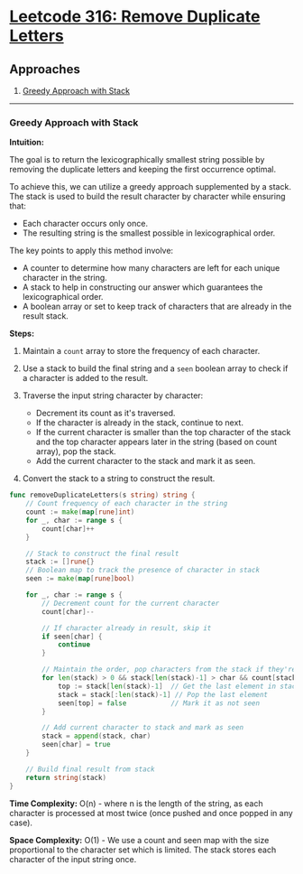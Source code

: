 # [Leetcode 316: Remove Duplicate Letters](https://leetcode.com/problems/remove-duplicate-letters/)

## Approaches

1. [Greedy Approach with Stack](#greedy-approach-with-stack)

---

### Greedy Approach with Stack

**Intuition:**

The goal is to return the lexicographically smallest string possible by removing the duplicate letters and keeping the first occurrence optimal.

To achieve this, we can utilize a greedy approach supplemented by a stack. The stack is used to build the result character by character while ensuring that:

- Each character occurs only once.
- The resulting string is the smallest possible in lexicographical order.

The key points to apply this method involve:
- A counter to determine how many characters are left for each unique character in the string.
- A stack to help in constructing our answer which guarantees the lexicographical order.
- A boolean array or set to keep track of characters that are already in the result stack.

**Steps:**

1. Maintain a `count` array to store the frequency of each character.
2. Use a stack to build the final string and a `seen` boolean array to check if a character is added to the result.
3. Traverse the input string character by character:
   - Decrement its count as it's traversed.
   - If the character is already in the stack, continue to next.
   - If the current character is smaller than the top character of the stack and the top character appears later in the string (based on count array), pop the stack.
   - Add the current character to the stack and mark it as seen.

4. Convert the stack to a string to construct the result.

```go
func removeDuplicateLetters(s string) string {
    // Count frequency of each character in the string
    count := make(map[rune]int)
    for _, char := range s {
        count[char]++
    }

    // Stack to construct the final result
    stack := []rune{}
    // Boolean map to track the presence of character in stack
    seen := make(map[rune]bool)

    for _, char := range s {
        // Decrement count for the current character
        count[char]--

        // If character already in result, skip it
        if seen[char] {
            continue
        }

        // Maintain the order, pop characters from the stack if they're greater than current char and can occur later
        for len(stack) > 0 && stack[len(stack)-1] > char && count[stack[len(stack)-1]] > 0 {
            top := stack[len(stack)-1]  // Get the last element in stack
            stack = stack[:len(stack)-1] // Pop the last element
            seen[top] = false           // Mark it as not seen
        }

        // Add current character to stack and mark as seen
        stack = append(stack, char)
        seen[char] = true
    }

    // Build final result from stack
    return string(stack)
}
```

**Time Complexity:** O(n) - where n is the length of the string, as each character is processed at most twice (once pushed and once popped in any case).

**Space Complexity:** O(1) - We use a count and seen map with the size proportional to the character set which is limited. The stack stores each character of the input string once.

